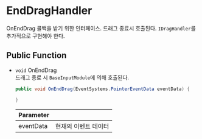 # EndDragHandler
OnEndDrag 콜백을 받기 위한 인터페이스. 드래그 종료시 호출된다. `IDragHandler`를 추가적으로 구현해야 한다.

## Public Function
- `void` OnEndDrag  
    드래그 종료 시 `BaseInputModule`에 의해 호출된다.
    ``` C# 
    public void OnEndDrag(EventSystems.PointerEventData eventData) {

    }
    ```
    Parameter   ||
    --          |--
    eventData   | 현재의 이벤트 데이터